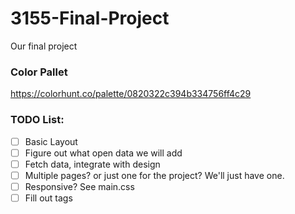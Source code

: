 # 3155-Final-Project
Our final project


### Color Pallet
https://colorhunt.co/palette/0820322c394b334756ff4c29

### TODO List:
- [ ] Basic Layout
- [ ] Figure out what open data we will add
- [ ] Fetch data, integrate with design
- [ ] Multiple pages? or just one for the project? We'll just have one. 
- [ ] Responsive? See main.css
- [ ] Fill out <head> tags
